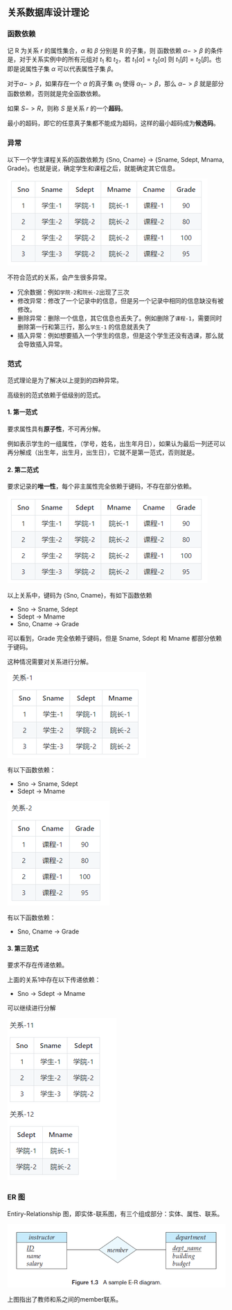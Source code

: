 ## 关系数据库设计理论

### 函数依赖

记 R 为关系 $r$ 的属性集合，$\alpha$ 和 $\beta$ 分别是 R 的子集，则 函数依赖 $\alpha -> \beta$ 的条件是，对于关系实例中的所有元组对 $t_1$ 和 $t_2$，若 $t_1[\alpha] = t_2[\alpha]$ 则 $t_1[\beta] = t_2[\beta]$。也即是说属性子集 $\alpha$ 可以代表属性子集 $\beta$。

对于$\alpha -> \beta$，如果存在一个 $\alpha$  的真子集 $\alpha_1$ 使得 $\alpha_1 -> \beta$，那么 $\alpha -> \beta$ 就是部分函数依赖，否则就是完全函数依赖。

如果 $S -> R$，则称 $S$ 是关系 $r$ 的一个**超码**。

最小的超码，即它的任意真子集都不能成为超码，这样的最小超码成为**候选码**。

### 异常

以下一个学生课程关系的函数依赖为 {Sno, Cname} -> {Sname, Sdept, Mnama, Grade}。也就是说，确定学生和课程之后，就能确定其它信息。

![](./imgs/db14.png)

不符合范式的关系，会产生很多异常。

- 冗余数据：例如``学院-2``和``院长-2``出现了三次
- 修改异常：修改了一个记录中的信息，但是另一个记录中相同的信息缺没有被修改。
- 删除异常：删除一个信息，其它信息也丢失了。例如删除了``课程-1``，需要同时删除第一行和第三行，那么``学生-1`` 的信息就丢失了
- 插入异常：例如想要插入一个学生的信息，但是这个学生还没有选课，那么就会导致插入异常。

### 范式

范式理论是为了解决以上提到的四种异常。

高级别的范式依赖于低级别的范式。

#### 1. 第一范式

要求属性具有**原子性**，不可再分解。

例如表示学生的一组属性，（学号，姓名，出生年月日），如果认为最后一列还可以再分解成（出生年，出生月，出生日），它就不是第一范式，否则就是。

#### 2. 第二范式

要求记录的**唯一性**，每个非主属性完全依赖于键码，不存在部分依赖。

![](./imgs/db14.png)

以上关系中，键码为 {Sno, Cname}，有如下函数依赖

- Sno -> Sname, Sdept
- Sdept -> Mname
- Sno, Cname -> Grade

可以看到，Grade 完全依赖于键码，但是 Sname, Sdept 和 Mname 都部分依赖于键码。

这种情况需要对关系进行分解。

![](./imgs/db15.png)

有以下函数依赖：

- Sno -> Sname, Sdept
- Sdept -> Mname

![](./imgs/db16.png)

有以下函数依赖：

- Sno, Cname -> Grade

#### 3. 第三范式

要求不存在传递依赖。

上面的关系1中存在以下传递依赖：

- Sno -> Sdept -> Mname

可以继续进行分解

![](./imgs/db17.png)

### ER 图

Entiry-Relationship 图，即实体-联系图，有三个组成部分：实体、属性、联系。

![](./imgs/db18.png)

上图指出了教师和系之间的member联系。